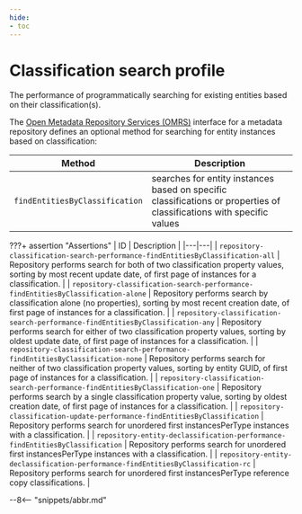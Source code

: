 ```yaml
---
hide:
- toc
---
```


<!-- SPDX-License-Identifier: CC-BY-4.0 -->
<!-- Copyright Contributors to the Egeria project. -->

# Classification search profile

The performance of programmatically searching for existing entities based on their classification(s).

The [Open Metadata Repository Services (OMRS)](/egeria-docs/services/omrs) interface for a metadata
repository defines an optional method for searching for entity instances based on classification:

| Method | Description |
|---|---|
| `findEntitiesByClassification` | searches for entity instances based on specific classifications or properties of classifications with specific values |

???+ assertion "Assertions"
    | ID | Description |
    |---|---|
    | `repository-classification-search-performance-findEntitiesByClassification-all` | Repository performs search for both of two classification property values, sorting by most recent update date, of first page of instances for a classification. |
    | `repository-classification-search-performance-findEntitiesByClassification-alone` | Repository performs search by classification alone (no properties), sorting by most recent creation date, of first page of instances for a classification. |
    | `repository-classification-search-performance-findEntitiesByClassification-any` | Repository performs search for either of two classification property values, sorting by oldest update date, of first page of instances for a classification. |
    | `repository-classification-search-performance-findEntitiesByClassification-none` | Repository performs search for neither of two classification property values, sorting by entity GUID, of first page of instances for a classification. |
    | `repository-classification-search-performance-findEntitiesByClassification-one` | Repository performs search by a single classification property value, sorting by oldest creation date, of first page of instances for a classification. |
    | `repository-classification-update-performance-findEntitiesByClassification` | Repository performs search for unordered first instancesPerType instances with a classification. |
    | `repository-entity-declassification-performance-findEntitiesByClassification` | Repository performs search for unordered first instancesPerType instances with a classification. |
    | `repository-entity-declassification-performance-findEntitiesByClassification-rc` | Repository performs search for unordered first instancesPerType reference copy classifications. |

--8<-- "snippets/abbr.md"
